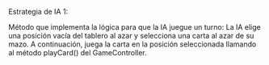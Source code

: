 Estrategia de IA 1:

Método que implementa la lógica para que la IA juegue un turno:
La IA elige una posición vacía del tablero al azar y selecciona una carta al azar de su mazo.
A continuación, juega la carta en la posición seleccionada llamando al método playCard() del GameController.